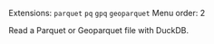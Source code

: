 <!--fused:filePreview-->
Extensions: `parquet` `pq` `gpq` `geoparquet`
Menu order: 2

<!--fused:readme-->
Read a Parquet or Geoparquet file with DuckDB.
